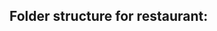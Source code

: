 ## Folder structure for restaurant:
<!-- project-root/
├── backend/
│   ├── config/
│   │   └── db.js                  # Sequelize and database connection
│   ├── controllers/
│   │   ├── restaurantController.js
│   │   ├── movieTheaterController.js
│   │   └── parkController.js
│   ├── middleware/
│   │   └── authMiddleware.js      # JWT authentication middleware
│   ├── models/
│   │   ├── Restaurant.js
│   │   ├── MovieTheater.js
│   │   └── Park.js
│   ├── routes/
│   │   ├── restaurantRoutes.js
│   │   ├── movieTheaterRoutes.js
│   │   └── parkRoutes.js
│   ├── .env                       # Environment variables (database credentials, JWT secret)
│   ├── .gitignore                 # Ignore node_modules, .env, etc.
│   ├── server.js                  # Express server setup and route imports
│   └── package.json               # Backend dependencies and scripts
│
├── frontend/
│   ├── public/
│   │   └── index.html             # HTML entry point for React app
│   ├── src/
│   │   ├── components/
│   │   │   ├── HomePage.jsx
│   │   │   ├── RestaurantList.jsx
│   │   │   ├── AddRestaurant.jsx
│   │   │   ├── RestaurantDetail.jsx
│   │   │   ├── MovieTheaterList.jsx
│   │   │   ├── AddMovieTheater.jsx
│   │   │   ├── MovieTheaterDetail.jsx
│   │   │   ├── ParkList.jsx
│   │   │   ├── AddPark.jsx
│   │   │   └── ParkDetail.jsx
│   │   ├── services/
│   │   │   ├── restaurantService.js
│   │   │   ├── movieTheaterService.js
│   │   │   └── parkService.js
│   │   ├── App.js                 # Main React component with routes
│   │   ├── main.js                # React DOM render
│   │   └── styles/
│   │       └── customStyles.css   # Custom CSS with Bulma integration
│   ├── .env                       # Environment variables (API keys, backend URL)
│   ├── .gitignore                 # Ignore node_modules, .env, etc.
│   ├── vite.config.js             # Vite configuration for frontend
│   └── package.json               # Frontend dependencies and scripts
│
├── .gitignore                     # Root .gitignore for both frontend and backend
└── README.md                      # Documentation and setup 
